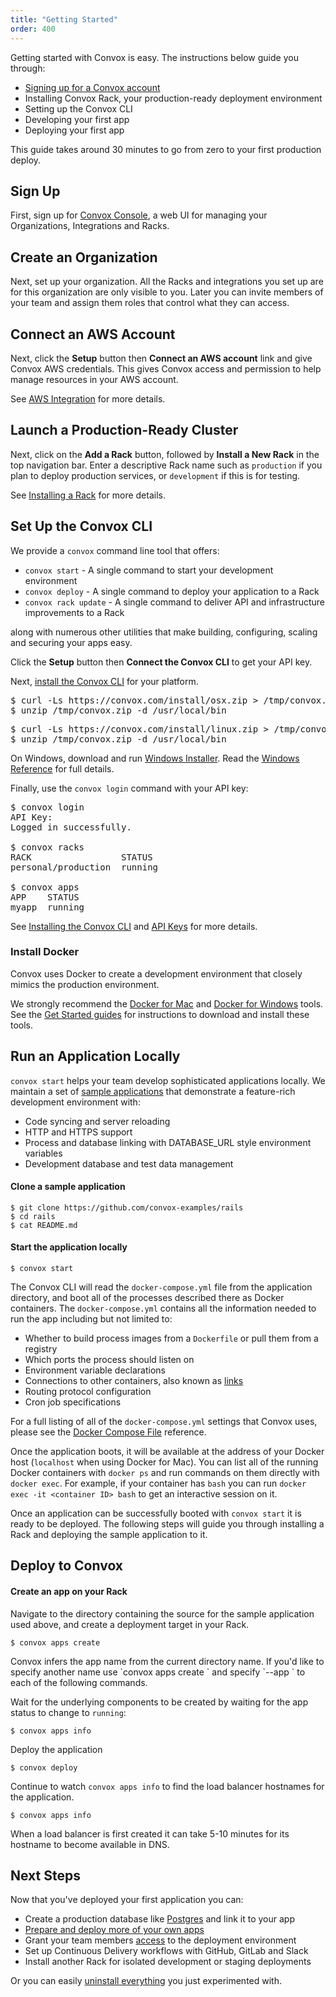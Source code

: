 ```yaml
---
title: "Getting Started"
order: 400
---
```


Getting started with Convox is easy. The instructions below guide you through:

* [Signing up for a Convox account](https://convox.com/signup)
* Installing Convox Rack, your production-ready deployment environment
* Setting up the Convox CLI
* Developing your first app
* Deploying your first app

This guide takes around 30 minutes to go from zero to your first production deploy.

## Sign Up

First, sign up for [Convox Console](https://convox.com/signup), a web UI for managing your Organizations, Integrations and Racks.

## Create an Organization

Next, set up your organization. All the Racks and integrations you set up are for this organization are only visible to you. Later you can invite members of your team and assign them roles that control what they can access.

## Connect an AWS Account

Next, click the **Setup** button then **Connect an AWS account** link and give Convox AWS credentials. This gives Convox access and permission to help manage resources in your AWS account.

See [AWS Integration](/docs/aws-integration) for more details.

## Launch a Production-Ready Cluster

Next, click on the **Add a Rack** button, followed by **Install a New Rack** in the top navigation bar. Enter a descriptive Rack name such as `production` if you plan to deploy production services, or `development` if this is for testing.

See [Installing a Rack](/docs/installing-a-rack) for more details.

## Set Up the Convox CLI

We provide a `convox` command line tool that offers:

* `convox start` - A single command to start your development environment
* `convox deploy` - A single command to deploy your application to a Rack
* `convox rack update` - A single command to deliver API and infrastructure improvements to a Rack

along with numerous other utilities that make building, configuring, scaling and securing your apps easy.

Click the **Setup** button then **Connect the Convox CLI** to get your API key.

Next, [install the Convox CLI](/docs/installation/) for your platform.

<pre id="install-mac">
$ curl -Ls https://convox.com/install/osx.zip > /tmp/convox.zip
$ unzip /tmp/convox.zip -d /usr/local/bin
</pre>

<pre id="install-linux" class="hidden" >
$ curl -Ls https://convox.com/install/linux.zip > /tmp/convox.zip
$ unzip /tmp/convox.zip -d /usr/local/bin
</pre>

<p id="install-windows" class="hidden">
On Windows, download and run <a href="https://dl.equinox.io/convox/convox/stable">Windows Installer</a>. Read the <a href="https://convox.com/docs/windows/">Windows Reference</a> for full details.
</p>

Finally, use the `convox login` command with your API key:

<pre id="login">
$ convox login
API Key:
Logged in successfully.

$ convox racks
RACK                 STATUS
personal/production  running

$ convox apps
APP    STATUS
myapp  running
</pre>

See [Installing the Convox CLI](/docs/installation/) and [API Keys](/docs/api-keys/) for more details.

### Install Docker

Convox uses Docker to create a development environment that closely mimics the production environment.

We strongly recommend the [Docker for Mac](https://docs.docker.com/docker-for-mac/) and [Docker for Windows](https://docs.docker.com/docker-for-windows/) tools. See the [Get Started guides](https://docs.docker.com/docker-for-mac/) for instructions to download and install these tools.

## Run an Application Locally

`convox start` helps your team develop sophisticated applications locally. We maintain a set of [sample applications](https://github.com/convox-examples) that demonstrate a feature-rich development environment with:

* Code syncing and server reloading
* HTTP and HTTPS support
* Process and database linking with DATABASE_URL style environment variables
* Development database and test data management

#### Clone a sample application

    $ git clone https://github.com/convox-examples/rails
    $ cd rails
    $ cat README.md

#### Start the application locally

    $ convox start

The Convox CLI will read the `docker-compose.yml` file from the application directory, and boot all of the processes described there as Docker containers. The `docker-compose.yml` contains all the information needed to run the app including but not limited to:

- Whether to build process images from a `Dockerfile` or pull them from a registry
- Which ports the process should listen on
- Environment variable declarations
- Connections to other containers, also known as [links]()
- Routing protocol configuration
- Cron job specifications

For a full listing of all of the `docker-compose.yml` settings that Convox uses, please see the [Docker Compose File](/docs/docker-compose-file) reference.

Once the application boots, it will be available at the address of your Docker host (`localhost` when using Docker for Mac). You can list all of the running Docker containers with `docker ps` and run commands on them directly with `docker exec`. For example, if your container has `bash` you can run `docker exec -it <container ID> bash` to get an interactive session on it.

Once an application can be successfully booted with `convox start` it is ready to be deployed. The following steps will guide you through installing a Rack and deploying the sample application to it.

## Deploy to Convox

#### Create an app on your Rack

Navigate to the directory containing the source for the sample application used above, and create a deployment target in your Rack.

    $ convox apps create

<div class="block-callout block-show-callout type-info" markdown="1">
Convox infers the app name from the current directory name. If you'd like to specify another name use `convox apps create <name>` and specify `--app <name>` to each of the following commands.
</div>
    
Wait for the underlying components to be created by waiting for the app status to change to `running`:

    $ convox apps info
    
Deploy the application

    $ convox deploy
    
Continue to watch `convox apps info` to find the load balancer hostnames for the application.

    $ convox apps info
    
<div class="block-callout block-show-callout type-info" markdown="1">
When a load balancer is first created it can take 5-10 minutes for its hostname to become available in DNS.
</div>

## Next Steps

Now that you've deployed your first application you can:

* Create a production database like [Postgres](/docs/postgresql/) and link it to your app
* [Prepare and deploy more of your own apps](/docs/preparing-an-application/)
* Grant your team members [access](/docs/access-control) to the deployment environment
* Set up Continuous Delivery workflows with GitHub, GitLab and Slack
* Install another Rack for isolated development or staging deployments

Or you can easily [uninstall everything](/docs/uninstalling-convox/) you just experimented with.

<script>
$(document).ready(function() {
  if (navigator.platform.indexOf('Win') > -1) {
    $('#install-windows').removeClass('hidden')
    $('#install-mac').addClass('hidden')
    $('#install-linux').addClass('hidden')
  }

  if (navigator.platform.indexOf('Linux') > -1) {
    $('#install-linux').removeClass('hidden')
    $('#install-mac').addClass('hidden')
    $('#install-windows').addClass('hidden')
  }
});
</script>